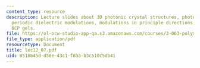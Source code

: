 ```yaml
---
content_type: resource
description: Lecture slides about 3D photonic crystal structures, photonic materials,
  periodic dielectric modulations, modulations in principle directions, and polyelectrolyte
  BCP gels.
file: https://ol-ocw-studio-app-qa.s3.amazonaws.com/courses/3-063-polymer-physics-spring-2007/0518645dd58e43c1f8aab3c510c5db41_lec12_07.pdf
file_type: application/pdf
resourcetype: Document
title: lec12_07.pdf
uid: 0518645d-d58e-43c1-f8aa-b3c510c5db41
---
```

